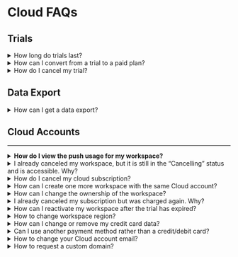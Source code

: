 # Cloud FAQs

## Trials

<details>

<summary>How long do trials last?</summary>

Currently, trials last 30 days.

</details>

<details>

<summary>How can I convert from a trial to a paid plan?</summary>

Our trials are fully featured. So if you enter your card information in the billing section of the [Cloud Console](https://cloud.rocket.chat) your trial will automatically convert to a paid plan at the end of the trial period.

</details>

<details>

<summary>How do I cancel my trial?</summary>

You can cancel your Rocket.Chat workplace directly within the Cloud Console.

</details>

## Data Export

<details>

<summary>How can I get a data export?</summary>

Send an email to [cloud.support@rocket.chat](mailto:cloud.support@rocket.chat) with the address of your workspace. This request will take some time to fulfill.

</details>

## Cloud Accounts

***

<details>

<summary><strong>How do I view the push usage for my workspace?</strong></summary>

To view the push usage for your workspace,&#x20;

* Log in to your [Rocket.Chat Cloud](https://cloud.rocket.chat/home) account.
* Navigate to **Workspace** and click the workspace you want to see usage for.

<img src="../../.gitbook/assets/image (343).png" alt="" data-size="original">

</details>

<details>

<summary>I already canceled my workspace, but it is still in the “Cancelling” status and is accessible. Why?</summary>

If you cancel your workspace in the middle of the billing period, it will be accessible and in the “Cancelling” status till the end of your billing period.

For example, suppose you are charged on the 5th of every month and decide to cancel the subscription on the 20th of December or later. In that case, your workspace will be operational till the 5th of January (this way, we want to allow customers to use what they paid for). After this, it will stop running and switch to “Cancelled.”

</details>

<details>

<summary>How do I cancel my cloud subscription?</summary>

Only the workspace administrator in your [Cloud Console](https://cloud.rocket.chat/) can cancel your subscription.

* &#x20;Navigate to Workspaces.&#x20;
* Click on the kebab menu against the workspace and select **Cancel**. \
  \
  It will stop your subscription and hibernate your server (your server will still exist if you want to return to Rocket.Chat later).

<img src="../../.gitbook/assets/cancel_cloud_subscription (1) (1) (1) (1).png" alt="" data-size="original">

If you need a database dump or want to permanently delete your workspace and all the associated data, submit a [ticket ](https://desk.rocket.chat/portal/en/newticket?departmentId=413244000000006907\&layoutId=413244000000074011)on our Helpdesk or email [support@rocket.chat](mailto:support@rocket.chat) with the respective request.

</details>

<details>

<summary>How can I create one more workspace with the same Cloud account?</summary>

Please, note that only our Cloud engineers can do this. If you want to create an additional workspace, submit a [ticket ](https://desk.rocket.chat/portal/en/newticket?departmentId=413244000000006907\&layoutId=413244000000074011)on our Helpdesk or email [support@rocket.chat](mailto:support@rocket.chat), including the workspace address you want and the plan.

&#x20;\
Additional workspaces are billed based on their usage. So if you have five users on one workspace and ten on the other, you will get billed for them separately.

</details>

<details>

<summary>How can I change the ownership of the workspace?</summary>

If you need to grant the ownership of your workspace to another person or to change the primary email of your workspace, submit a [ticket ](https://desk.rocket.chat/portal/en/newticket?departmentId=413244000000006907\&layoutId=413244000000074011)on our Helpdesk or email [support@rocket.chat](mailto:support@rocket.chat)&#x20;

Submit the ticket from the admin email address (the email address the workspace is registered under). The ticket should contain the email address where the ownership should be granted.

</details>

<details>

<summary>I already canceled my subscription but was charged again. Why?</summary>

We charge our customers afterward, not in advance. It means you are charged for the previous month of use on a particular day of each month.

Suppose you started your trial on December 1st, it expired on December 15th, and your subscription was automatically continued (you added the payment method before the trial expired) - on January 15th, you will receive an invoice for the previous month (December 15th - January 15th).

</details>

<details>

<summary>How can I reactivate my workspace after the trial has expired?</summary>

If your trial has expired, and you didn’t add your payment method to continue your subscription,&#x20;

* Navigate to **Payments** on your [Cloud Console](https://cloud.rocket.chat/).
* Click **Add payment method** to add your card (credit/debit card is the only payment method we currently accept).

</details>

<details>

<summary>How to change workspace region?</summary>

The region is defined upon creation. Customers can not migrate their instances between regions independently. It requires manual work required by Rocket.Chat Cloud team. If you need to switch regions, submit a [ticket ](https://desk.rocket.chat/portal/en/newticket?departmentId=413244000000006907\&layoutId=413244000000074011)on our Helpdesk or email [support@rocket.chat](mailto:support@rocket.chat)&#x20;

</details>

<details>

<summary>How can I change or remove my credit card data?</summary>

You can not delete the card that is the only one (default one) linked to your workspace as well as you can not delete the card that was charged last. For the above caes. you will see the error message “Can't delete last payment option.”

If you need to change the card - add it as a new payment method and make it the default one (after that, you can delete all other cards).

If you want to remove the card information before canceling your subscription, please note that your payment data and all the other data associated with your workspace can only be deleted.&#x20;

To request that, submit a [ticket ](https://desk.rocket.chat/portal/en/newticket?departmentId=413244000000006907\&layoutId=413244000000074011)on our Helpdesk or email [support@rocket.chat](mailto:support@rocket.chat)&#x20;

</details>

<details>

<summary>Can I use another payment method rather than a credit/debit card?</summary>

A credit/debit card is the only payment method we accept at the moment.

For companies paying up-front for a specific period, we provide invoices to pay by wire transfer.

</details>

<details>

<summary>How to change your Cloud account email?</summary>

Cloud account email can be changed at cloud.rocket.chat on the Profile page. If you have difficulties changing the email of the account owner, contact us at support@rocket.chat. The request must be sent from the original account owner's email.

</details>

<details>

<summary>How to request a custom domain?</summary>

To request a custom domain,&#x20;

* Set up a CNAME DNS record for the domain name you want to have pointing to "**cdns.use1.cloud.rocket.chat**" (for US region) and to "**cdns.euc1.cloud.rocket.chat**" (for EU region).&#x20;
* Then,  send us an email to support@rocket.chat so we can make respective changes to your workspace.

Setting a custom domain is available only in the Enterprise Edition offering.

</details>
